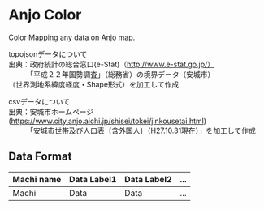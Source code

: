 Anjo Color====Color Mapping any data on Anjo map.  topojsonデータについて  出典：政府統計の総合窓口(e-Stat)（http://www.e-stat.go.jp/）  　　　「平成２２年国勢調査」（総務省）の境界データ（安城市）       （世界測地系緯度経度・Shape形式）を加工して作成csvデータについて  出典：安城市ホームページ(https://www.city.anjo.aichi.jp/shisei/tokei/jinkousetai.html)  　　　「安城市世帯及び人口表〔含外国人〕（H27.10.31現在）」を加工して作成  ## Data Format| Machi name  | Data Label1 | Data Label2 | ... ||-------------|-------------|-------------|-----|| Machi       | Data        | Data        | ... |
